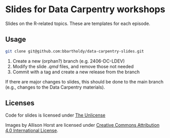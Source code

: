 # Slides for Data Carpentry workshops

Slides on the R-related topics. These are templates for each episode.

## Usage

```sh
git clone git@github.com:bbartholdy/data-carpentry-slides.git
```

1. Create a new (orphan?) branch (e.g. 2406-DC-LDEV)
2. Modify the slide *.qmd* files, and remove those not needed
3. Commit with a tag and create a new release from the branch

If there are major changes to slides, this should be done to the main
branch (e.g., changes to the Data Carpentry materials).

## Licenses

Code for slides is licensed under [The Unlicense](LICENSE)

Images by Allison Horst are licensed under [Creative Commons Attribution 4.0 International License](https://creativecommons.org/licenses/by/4.0/legalcode.en).
